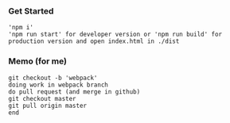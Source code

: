 ### Get Started

```
'npm i'
'npm run start' for developer version or 'npm run build' for production version and open index.html in ./dist
```

### Memo (for me)

```
git checkout -b 'webpack'
doing work in webpack branch
do pull request (and merge in github)
git checkout master
git pull origin master
end
```